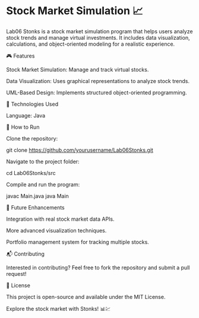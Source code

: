 # Stock Market Simulation 📈

Lab06 Stonks is a stock market simulation program that helps users analyze stock trends and manage virtual investments. It includes data visualization, calculations, and object-oriented modeling for a realistic experience.

🎮 Features

Stock Market Simulation: Manage and track virtual stocks.

Data Visualization: Uses graphical representations to analyze stock trends.

UML-Based Design: Implements structured object-oriented programming.

🔧 Technologies Used

Language: Java

🚀 How to Run

Clone the repository:

git clone https://github.com/yourusername/Lab06Stonks.git

Navigate to the project folder:

cd Lab06Stonks/src

Compile and run the program:

javac Main.java
java Main

📌 Future Enhancements

Integration with real stock market data APIs.

More advanced visualization techniques.

Portfolio management system for tracking multiple stocks.

📬 Contributing

Interested in contributing? Feel free to fork the repository and submit a pull request!

📜 License

This project is open-source and available under the MIT License.

Explore the stock market with Stonks! 📊💹

